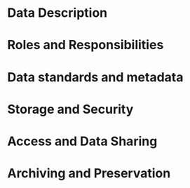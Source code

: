 # Data Description

# Roles and Responsibilities

# Data standards and metadata

# Storage and Security

# Access and Data Sharing

# Archiving and Preservation
